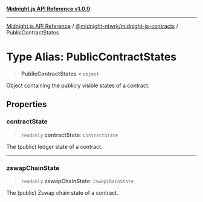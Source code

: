 [**Midnight.js API Reference v1.0.0**](../../../README.md)

***

[Midnight.js API Reference](../../../packages.md) / [@midnight-ntwrk/midnight-js-contracts](../README.md) / PublicContractStates

# Type Alias: PublicContractStates

> **PublicContractStates** = `object`

Object containing the publicly visible states of a contract.

## Properties

### contractState

> `readonly` **contractState**: `ContractState`

The (public) ledger state of a contract.

***

### zswapChainState

> `readonly` **zswapChainState**: `ZswapChainState`

The (public) Zswap chain state of a contract.
